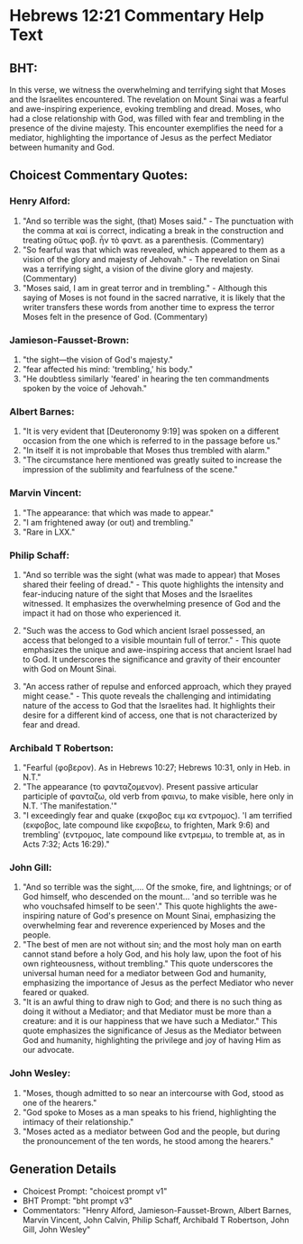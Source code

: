# Hebrews 12:21 Commentary Help Text

## BHT:
In this verse, we witness the overwhelming and terrifying sight that Moses and the Israelites encountered. The revelation on Mount Sinai was a fearful and awe-inspiring experience, evoking trembling and dread. Moses, who had a close relationship with God, was filled with fear and trembling in the presence of the divine majesty. This encounter exemplifies the need for a mediator, highlighting the importance of Jesus as the perfect Mediator between humanity and God.

## Choicest Commentary Quotes:
### Henry Alford:
1. "And so terrible was the sight, (that) Moses said." - The punctuation with the comma at καί is correct, indicating a break in the construction and treating οὕτως φοβ. ἦν τὸ φαντ. as a parenthesis. (Commentary)
2. "So fearful was that which was revealed, which appeared to them as a vision of the glory and majesty of Jehovah." - The revelation on Sinai was a terrifying sight, a vision of the divine glory and majesty. (Commentary)
3. "Moses said, I am in great terror and in trembling." - Although this saying of Moses is not found in the sacred narrative, it is likely that the writer transfers these words from another time to express the terror Moses felt in the presence of God. (Commentary)

### Jamieson-Fausset-Brown:
1. "the sight—the vision of God's majesty."
2. "fear affected his mind: 'trembling,' his body."
3. "He doubtless similarly 'feared' in hearing the ten commandments spoken by the voice of Jehovah."

### Albert Barnes:
1. "It is very evident that [Deuteronomy 9:19] was spoken on a different occasion from the one which is referred to in the passage before us."
2. "In itself it is not improbable that Moses thus trembled with alarm."
3. "The circumstance here mentioned was greatly suited to increase the impression of the sublimity and fearfulness of the scene."

### Marvin Vincent:
1. "The appearance: that which was made to appear."
2. "I am frightened away (or out) and trembling."
3. "Rare in LXX."

### Philip Schaff:
1. "And so terrible was the sight (what was made to appear) that Moses shared their feeling of dread." - This quote highlights the intensity and fear-inducing nature of the sight that Moses and the Israelites witnessed. It emphasizes the overwhelming presence of God and the impact it had on those who experienced it.

2. "Such was the access to God which ancient Israel possessed, an access that belonged to a visible mountain full of terror." - This quote emphasizes the unique and awe-inspiring access that ancient Israel had to God. It underscores the significance and gravity of their encounter with God on Mount Sinai.

3. "An access rather of repulse and enforced approach, which they prayed might cease." - This quote reveals the challenging and intimidating nature of the access to God that the Israelites had. It highlights their desire for a different kind of access, one that is not characterized by fear and dread.

### Archibald T Robertson:
1. "Fearful (φοβερον). As in Hebrews 10:27; Hebrews 10:31, only in Heb. in N.T."
2. "The appearance (το φανταζομενον). Present passive articular participle of φανταζω, old verb from φαινω, to make visible, here only in N.T. 'The manifestation.'"
3. "I exceedingly fear and quake (εκφοβος ειμ κα εντρομος). 'I am terrified (εκφοβος, late compound like εκφοβεω, to frighten, Mark 9:6) and trembling' (εντρομος, late compound like εντρεμω, to tremble at, as in Acts 7:32; Acts 16:29)."

### John Gill:
1. "And so terrible was the sight,.... Of the smoke, fire, and lightnings; or of God himself, who descended on the mount... 'and so terrible was he who vouchsafed himself to be seen'." This quote highlights the awe-inspiring nature of God's presence on Mount Sinai, emphasizing the overwhelming fear and reverence experienced by Moses and the people.
2. "The best of men are not without sin; and the most holy man on earth cannot stand before a holy God, and his holy law, upon the foot of his own righteousness, without trembling." This quote underscores the universal human need for a mediator between God and humanity, emphasizing the importance of Jesus as the perfect Mediator who never feared or quaked.
3. "It is an awful thing to draw nigh to God; and there is no such thing as doing it without a Mediator; and that Mediator must be more than a creature: and it is our happiness that we have such a Mediator." This quote emphasizes the significance of Jesus as the Mediator between God and humanity, highlighting the privilege and joy of having Him as our advocate.

### John Wesley:
1. "Moses, though admitted to so near an intercourse with God, stood as one of the hearers." 
2. "God spoke to Moses as a man speaks to his friend, highlighting the intimacy of their relationship." 
3. "Moses acted as a mediator between God and the people, but during the pronouncement of the ten words, he stood among the hearers."


## Generation Details
- Choicest Prompt: "choicest prompt v1"
- BHT Prompt: "bht prompt v3"
- Commentators: "Henry Alford, Jamieson-Fausset-Brown, Albert Barnes, Marvin Vincent, John Calvin, Philip Schaff, Archibald T Robertson, John Gill, John Wesley"
